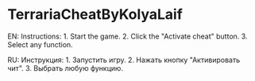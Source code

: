 # TerrariaCheatByKolyaLaif
EN:
Instructions: 1. Start the game. 2. Click the "Activate cheat" button. 3. Select any function.

RU:
Инструкция: 1. Запустить игру. 2. Нажать кнопку "Активировать чит". 3. Выбрать любую функцию. 
